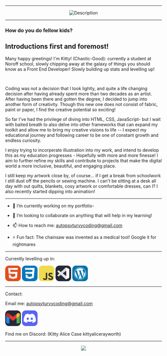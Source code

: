 
---


<p align="center">
  <img src="https://verdant-boba-cb3d13.netlify.app/Images/me!.png" alt="Description" width="200">
</p>

---

### How do you do fellow kids?



## Introductions first and foremost!


Many happy greetings!
I'm Kitty! (Chaotic-Good): currently a student at Noroff school, slowly chipping away at the galaxy of things you should know as a Front End Developer!
Slowly building up stats and levelling up!

<br>

Coding was not a decision that I took lightly, and quite a life changing decision after having already spent more than two decades as an artist. After having been there and gotten the degree, I decided to jump into another form of creativity.
Though this new one does not consist of fabric, paint or paper, I find the creative potential so exciting!


So far I've had the privilege of diving into HTML, CSS, JavaScript- but I wait with baited breath to also delve into 
other frameworks that can expand my toolkit and allow me to bring my creative visions to life -- I expect my educational journey and following career to be one of constant growth and endless curiosity.


I enjoy trying to incorperate illustration into my work, and intend to develop this as my education progresses - Hopefully with more and more finesse! I aim to further refine my skills and contribute to projects that make the digital world a more inclusive, beautiful, and engaging place. 
    
I still keep my artwork close by, of course... if I get a break from schoolwork I still dust off the pencils or sewing machine. 
I can't be sitting at a desk all day with out quilts, blankets, cosy artwork or comfortable dresses, can I?
I also recently started dipping into animation!  

---


- 🔭 I’m currently working on my portfolio-

- 👯 I’m looking to collaborate on anything that will help in my learning!

- 📫 How to reach me: autopsyturvycoding@gmail.com

- ⚡ Fun fact: The chainsaw was invented as a medical tool! Google it for nightmares


---

Currently levelling up in: 

<img src="https://raw.githubusercontent.com/tandpfun/skill-icons/main/icons/HTML.svg" width="50" height="50"> <img src="https://raw.githubusercontent.com/tandpfun/skill-icons/main/icons/CSS.svg" width="50" height="50"> <img src="https://raw.githubusercontent.com/tandpfun/skill-icons/main/icons/JavaScript.svg" width="50" height="50"> <img src="https://raw.githubusercontent.com/tandpfun/skill-icons/main/icons/VSCode-Dark.svg" width="50" height="50"> <img src="https://raw.githubusercontent.com/tandpfun/skill-icons/main/icons/Wordpress.svg" width="50" height="50">


---



Contact:


Email me: 
autopsyturvycoding@gmail.com

<img src="https://raw.githubusercontent.com/tandpfun/skill-icons/main/icons/Gmail-Dark.svg" width="50" height="50"> <img src="https://raw.githubusercontent.com/tandpfun/skill-icons/main/icons/Discord.svg" width="50" height="50">


Find me on Discord:
(Kitty Alice Case
kittyalicerayworth)

---

<p align="center">
<img src= "https://media.giphy.com/media/v1.Y2lkPTc5MGI3NjExNTZmejNmYnZxbzQ2MXpjcm1rbW85MzRsc3FrN2dsMW9iOHF2Z3JraCZlcD12MV9pbnRlcm5hbF9naWZfYnlfaWQmY3Q9Zw/L1R1tvI9svkIWwpVYr/giphy.gif"> 
</p>

